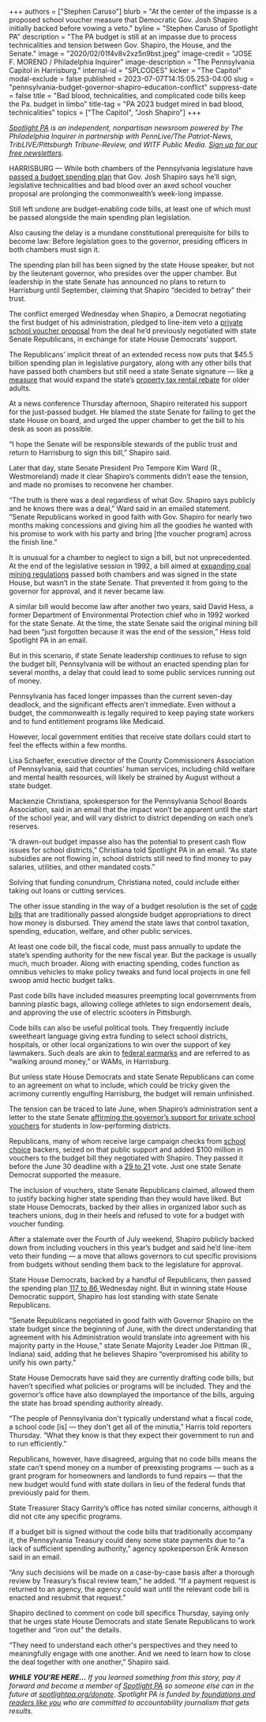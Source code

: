 +++
authors = ["Stephen Caruso"]
blurb = "At the center of the impasse is a proposed school voucher measure that Democratic Gov. Josh Shapiro initially backed before vowing a veto."
byline = "Stephen Caruso of Spotlight PA"
description = "The PA budget is still at an impasse due to process technicalities and tension between Gov. Shapiro, the House, and the Senate."
image = "2020/02/01f4v8v2xz5n9bst.jpeg"
image-credit = "JOSE F. MORENO / Philadelphia Inquirer"
image-description = "The Pennsylvania Capitol in Harrisburg."
internal-id = "SPLCODES"
kicker = "The Capitol"
modal-exclude = false
published = 2023-07-07T14:15:05.253-04:00
slug = "pennsylvania-budget-governor-shapiro-education-conflict"
suppress-date = false
title = "Bad blood, technicalities, and complicated code bills keep the Pa. budget in limbo"
title-tag = "PA 2023 budget mired in bad blood, technicalities"
topics = ["The Capitol", "Josh Shapiro"]
+++

<a href="https://www.spotlightpa.org/"><em>Spotlight PA</em></a><em> is an independent, nonpartisan newsroom powered by The Philadelphia Inquirer in partnership with PennLive/The Patriot-News, TribLIVE/Pittsburgh Tribune-Review, and WITF Public Media. </em><a href="https://www.spotlightpa.org/newsletters"><em>Sign up for our free newsletters</em></a><em>.</em>

HARRISBURG — While both chambers of the Pennsylvania legislature have <a href="https://web.archive.org/20230608082755/https://www.legis.state.pa.us/cfdocs/billinfo/billinfo.cfm?syear=2023&amp;sind=0&amp;body=H&amp;type=B&amp;bn=611">passed a budget spending plan</a> that Gov. Josh Shapiro says he’ll sign, legislative technicalities and bad blood over an axed school voucher proposal are prolonging the commonwealth’s week-long impasse.

Still left undone are budget-enabling code bills, at least one of which must be passed alongside the main spending plan legislation.

Also causing the delay is a mundane constitutional prerequisite for bills to become law: Before legislation goes to the governor, presiding officers in both chambers must sign it.

<script src="https://www.spotlightpa.org/embed.js" async></script><div data-spl-embed-version="1" data-spl-src="https://www.spotlightpa.org/embeds/newsletter/"></div>

The spending plan bill has been signed by the state House speaker, but not by the lieutenant governor, who presides over the upper chamber. But leadership in the state Senate has announced no plans to return to Harrisburg until September, claiming that Shapiro “decided to betray” their trust.

The conflict emerged Wednesday when Shapiro, a Democrat negotiating the first budget of his administration, pledged to line-item veto a <a href="https://www.spotlightpa.org/news/2023/06/pa-school-choice-voucher-budget-explain-history-tax-credit/">private school voucher proposal</a> from the deal he’d previously negotiated with state Senate Republicans, in exchange for state House Democrats’ support.

The Republicans’ implicit threat of an extended recess now puts that $45.5 billion spending plan in legislative purgatory, along with any other bills that have passed both chambers but still need a state Senate signature — like <a href="https://web.archive.org/20230711002651/https://www.legis.state.pa.us/cfdocs/billInfo/bill_history.cfm?syear=2023&amp;sind=0&amp;body=H&amp;type=B&amp;bn=1100">a measure</a> that would expand the state’s <a href="https://www.spotlightpa.org/news/2023/05/pa-rent-property-tax-rebate-budget-josh-shapiro/">property tax rental rebate</a> for older adults.

At a news conference Thursday afternoon, Shapiro reiterated his support for the just-passed budget. He blamed the state Senate for failing to get the state House on board, and urged the upper chamber to get the bill to his desk as soon as possible.

“I hope the Senate will be responsible stewards of the public trust and return to Harrisburg to sign this bill,” Shapiro said.

Later that day, state Senate President Pro Tempore Kim Ward (R., Westmoreland) made it clear Shapiro’s comments didn’t ease the tension, and made no promises to reconvene her chamber.

“The truth is there was a deal regardless of what Gov. Shapiro says publicly and he knows there was a deal,” Ward said in an emailed statement. “Senate Republicans worked in good faith with Gov. Shapiro for nearly two months making concessions and giving him all the goodies he wanted with his promise to work with his party and bring \[the voucher program\] across the finish line.”

It is unusual for a chamber to neglect to sign a bill, but not unprecedented. At the end of the legislative session in 1992, a bill aimed at <a href="https://web.archive.org/20230711002651/https://www.legis.state.pa.us/cfdocs/billinfo/BillInfo.cfm?syear=1991&amp;sind=0&amp;body=H&amp;type=B&amp;bn=1828">expanding coal mining regulations</a> passed both chambers and was signed in the state House, but wasn’t in the state Senate. That prevented it from going to the governor for approval, and it never became law.

A similar bill would become law after another two years, said David Hess, a former Department of Environmental Protection chief who in 1992 worked for the state Senate. At the time, the state Senate said the original mining bill had been “just forgotten because it was the end of the session,” Hess told Spotlight PA in an email.

But in this scenario, if state Senate leadership continues to refuse to sign the budget bill, Pennsylvania will be without an enacted spending plan for several months, a delay that could lead to some public services running out of money.

Pennsylvania has faced longer impasses than the current seven-day deadlock, and the significant effects aren’t immediate. Even without a budget, the commonwealth is legally required to keep paying state workers and to fund entitlement programs like Medicaid.

However, local government entities that receive state dollars could start to feel the effects within a few months.

Lisa Schaefer, executive director of the County Commissioners Association of Pennsylvania, said that counties’ human services, including child welfare and mental health resources, will likely be strained by August without a state budget.

Mackenzie Christiana, spokesperson for the Pennsylvania School Boards Association, said in an email that the impact won’t be apparent until the start of the school year, and will vary district to district depending on each one’s reserves.

“A drawn-out budget impasse also has the potential to present cash flow issues for school districts,” Christiana told Spotlight PA in an email. “As state subsidies are not flowing in, school districts still need to find money to pay salaries, utilities, and other mandated costs.”

Solving that funding conundrum, Christiana noted, could include either taking out loans or cutting services.

The other issue standing in the way of a budget resolution is the set of <a href="https://web.archive.org/20190621135237/https://www.penncapital-star.com/government-politics/cracking-the-code-these-budget-bills-are-where-the-deals-get-made/">code bills</a> that are traditionally passed alongside budget appropriations to direct how money is disbursed. They amend the state laws that control taxation, spending, education, welfare, and other public services.

At least one code bill, the fiscal code, must pass annually to update the state’s spending authority for the new fiscal year. But the package is usually much, much broader. Along with enacting spending, codes function as omnibus vehicles to make policy tweaks and fund local projects in one fell swoop amid hectic budget talks.

Past code bills have included measures preempting local governments from banning plastic bags, allowing college athletes to sign endorsement deals, and approving the use of electric scooters in Pittsburgh.

Code bills can also be useful political tools. They frequently include sweetheart language giving extra funding to select school districts, hospitals, or other local organizations to win over the support of key lawmakers. Such deals are akin to <a href="https://web.archive.org/20230711002651/https://www.brookings.edu/articles/earmarks-are-back-how-democrats-and-republicans-differ/">federal earmarks</a> and are referred to as “walking around money,” or WAMs, in Harrisburg.

But unless state House Democrats and state Senate Republicans can come to an agreement on what to include, which could be tricky given the acrimony currently engulfing Harrisburg, the budget will remain unfinished.

The tension can be traced to late June, when Shapiro’s administration sent a letter to the state Senate <a href="https://www.spotlightpa.org/news/2023/06/pa-private-school-voucher-legislature-josh-shapiro-jeff-yass/">affirming the governor’s support for private school vouchers</a> for students in low-performing districts.

Republicans, many of whom receive large campaign checks from <a href="https://www.spotlightpa.org/news/2023/06/pa-school-choice-voucher-budget-explain-history-tax-credit/">school choice</a> backers, seized on that public support and added $100 million in vouchers to the budget bill they negotiated with Shapiro. They passed it before the June 30 deadline with a <a href="https://web.archive.org/20230705213100/https://www.legis.state.pa.us/CFDOCS/Legis/RC/Public/rc_view_action2.cfm?sess_yr=2023&amp;sess_ind=0&amp;rc_body=S&amp;rc_nbr=213">29 to 21</a> vote. Just one state Senate Democrat supported the measure.

The inclusion of vouchers, state Senate Republicans claimed, allowed them to justify backing higher state spending than they would have liked. But state House Democrats, backed by their allies in organized labor such as teachers unions, dug in their heels and refused to vote for a budget with voucher funding.

After a stalemate over the Fourth of July weekend, Shapiro publicly backed down from including vouchers in this year’s budget and said he’d line-item veto their funding — a move that allows governors to cut specific provisions from budgets without sending them back to the legislature for approval.

State House Democrats, backed by a handful of Republicans, then passed the spending plan <a href="https://web.archive.org/20230706020427/https://www.legis.state.pa.us/cfdocs/legis/RC/Public/rc_view_action2.cfm?sess_yr=2023&amp;sess_ind=0&amp;rc_body=H&amp;rc_nbr=445">117 to 86 </a>Wednesday night. But in winning state House Democratic support, Shapiro has lost standing with state Senate Republicans.

“Senate Republicans negotiated in good faith with Governor Shapiro on the state budget since the beginning of June, with the direct understanding that agreement with his Administration would translate into agreement with his majority party in the House,” state Senate Majority Leader Joe Pittman (R., Indiana) said, adding that he believes Shapiro “overpromised his ability to unify his own party.”

State House Democrats have said they are currently drafting code bills, but haven’t specified what policies or programs will be included. They and the governor’s office have also downplayed the importance of the bills, arguing the state has broad spending authority already.

“The people of Pennsylvania don&#39;t typically understand what a fiscal code, a school code \[is\] — they don&#39;t get all of the minutia,” Harris told reporters Thursday. “What they know is that they expect their government to run and to run efficiently.”

Republicans, however, have disagreed, arguing that no code bills means the state can’t spend money on a number of preexisting programs — such as a grant program for homeowners and landlords to fund repairs — that the new budget would fund with state dollars in lieu of the federal funds that previously paid for them.

<script src="https://www.spotlightpa.org/embed.js" async></script><div data-spl-embed-version="1" data-spl-src="https://www.spotlightpa.org/embeds/donate/"></div>

State Treasurer Stacy Garrity’s office has noted similar concerns, although it did not cite any specific programs.

If a budget bill is signed without the code bills that traditionally accompany it, the Pennsylvania Treasury could deny some state payments due to &#34;a lack of sufficient spending authority,&#34; agency spokesperson Erik Arneson said in an email.

“Any such decisions will be made on a case-by-case basis after a thorough review by Treasury’s fiscal review team,” he added. “If a payment request is returned to an agency, the agency could wait until the relevant code bill is enacted and resubmit that request.”

Shapiro declined to comment on code bill specifics Thursday, saying only that he urges state House Democrats and state Senate Republicans to work together and “iron out” the details.

“They need to understand each other&#39;s perspectives and they need to meaningfully engage with one another. And we need to learn how to close the deal together with one another,” Shapiro said.

<strong><em>WHILE YOU’RE HERE…</em></strong><em> If you learned something from this story, pay it forward and become a member of </em><a href="https://www.spotlightpa.org/"><em>Spotlight PA</em></a><em> so someone else can in the future at </em><a href="https://www.spotlightpa.org/donate/"><em>spotlightpa.org/donate</em></a><em>. Spotlight PA is funded by</em><a href="https://www.spotlightpa.org/support"><em> foundations and readers like you</em></a><em> who are committed to accountability journalism that gets results.</em>
